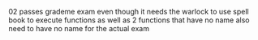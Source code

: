 02 passes grademe exam even though it needs the warlock to use spell book to execute functions as well as 2 functions that have no name also need to have no name for the actual exam
